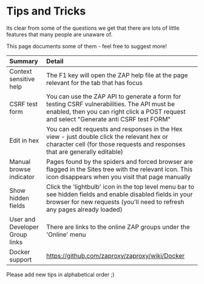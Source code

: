 # Tips and Tricks

Its clear from some of the questions we get that there are lots of little features that many people are unaware of.

This page documents some of them - feel free to suggest more!

| **Summary** | **Detail** |
|:------------|:-----------|
| Context sensitive help | The F1 key will open the ZAP help file at the page relevant for the tab that has focus|
| CSRF test form | You can use the ZAP API to generate a form for testing CSRF vulnerabilities. The API must be enabled, then you can right click a POST request and select "Generate anti CSRF test FORM" |
| Edit in hex | You can edit requests and responses in the Hex view - just double click the relevant hex or character cell (for those requests and responses that are generally editable)|
| Manual browse indicator | Pages found by the spiders and forced browser are flagged in the Sites tree with the relevant icon. This icon disappears when you visit that page manually |
| Show hidden fields | Click the 'lightbulb' icon in the top level menu bar to see hidden fields and enable disabled fields in your browser for new requests (you'll need to refresh any pages already loaded) |
| User and Developer Group links | There are links to the online ZAP groups under the 'Online' menu |
| Docker support | https://github.com/zaproxy/zaproxy/wiki/Docker |
Please add new tips in alphabetical order ;)